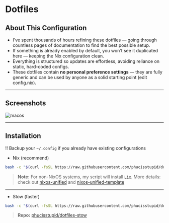 # Dotfiles

## About This Configuration

- I’ve spent thousands of hours refining these dotfiles — going through countless pages of documentation to find the best possible setup.  
- If something is already enabled by default, you won’t see it duplicated here — keeping the Nix configuration clean.  
- Everything is structured so updates are effortless, avoiding reliance on static, hard-coded configs.  
- These dotfiles contain **no personal preference settings** — they are fully generic and can be used by anyone as a solid starting point (edit config.nix).

---

## Screenshots

![macos](https://github.com/user-attachments/assets/8399116d-52ee-459c-babe-5082771559be)

---

## Installation

‼️ Backup your `~/.config` if you already have existing configurations

- Nix (recommend)

```bash
bash -c "$(curl -fsSL https://raw.githubusercontent.com/phucisstupid/dotflow/main/nix.sh)"
```

> **Note:** For non-NixOS systems, my script will install [`Lix`](https://github.com/lix-project/lix).
> More details: check out [nixos-unified](https://nixos-unified.org/) and [nixos-unified-template](https://github.com/juspay/nixos-unified-template)

---

- Stow (faster)

```bash
bash -c "$(curl -fsSL https://raw.githubusercontent.com/phucisstupid/dotflow/main/stow.sh)"
```

> **Repo:** [phucisstupid/dotfiles-stow](https://github.com/phucisstupid/dotfiles-stow)
